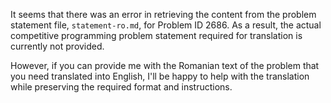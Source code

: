 It seems that there was an error in retrieving the content from the problem statement file, `statement-ro.md`, for Problem ID 2686. As a result, the actual competitive programming problem statement required for translation is currently not provided.

However, if you can provide me with the Romanian text of the problem that you need translated into English, I'll be happy to help with the translation while preserving the required format and instructions.